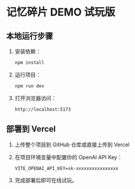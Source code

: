 # 记忆碎片 DEMO 试玩版

## 本地运行步骤

1. 安装依赖：
   ```bash
   npm install
   ```

2. 运行项目：
   ```bash
   npm run dev
   ```

3. 打开浏览器访问：
   ```
   http://localhost:5173
   ```

## 部署到 Vercel

1. 上传整个项目到 GitHub 仓库或直接上传到 Vercel
2. 在项目环境变量中配置你的 OpenAI API Key：
   ```
   VITE_OPENAI_API_KEY=sk-xxxxxxxxxxxxxxxx
   ```

3. 完成部署后即可在线试玩。
